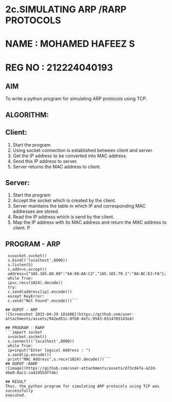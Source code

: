 # 2c.SIMULATING ARP /RARP PROTOCOLS
# NAME : MOHAMED HAFEEZ S
# REG NO : 212224040193
## AIM
To write a python program for simulating ARP protocols using TCP.
## ALGORITHM:
## Client:
1. Start the program
2. Using socket connection is established between client and server.
3. Get the IP address to be converted into MAC address.
4. Send this IP address to server.
5. Server returns the MAC address to client.
## Server:
1. Start the program
2. Accept the socket which is created by the client.
3. Server maintains the table in which IP and corresponding MAC addresses are
stored.
4. Read the IP address which is send by the client.
5. Map the IP address with its MAC address and return the MAC address to client.
P
## PROGRAM - ARP
```import socket
 s=socket.socket()
 s.bind(('localhost',8000))
 s.listen(5)
 c,addr=s.accept()
 address={"165.165.80.80":"6A:08:AA:C2","165.165.79.1":"8A:BC:E3:FA"};
 while True:
 ip=c.recv(1024).decode()
 try:
 c.send(address[ip].encode())
 except KeyError:
 c.send("Not Found".encode())```

## OUPUT - ARP
![Screenshot 2025-04-29 181608](https://github.com/user-attachments/assets/942ed51c-0fb0-4efc-9543-6514703143e4)

## PROGRAM - RARP
```import socket
 s=socket.socket()
 s.connect(('localhost',8000))
 while True:
 ip=input("Enter logical Address : ")
 s.send(ip.encode())
 print("MAC Address",s.recv(1024).decode())```
## OUPUT -RARP
![image](https://github.com/user-attachments/assets/d73cd47a-a22d-4be0-8ac1-ca42955dff4b)

## RESULT
Thus, the python program for simulating ARP protocols using TCP was successfully 
executed.
